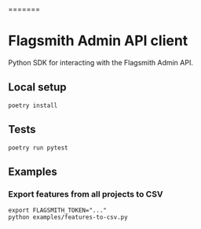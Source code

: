 =======
# Flagsmith Admin API client

Python SDK for interacting with the Flagsmith Admin API.

## Local setup

```shell
poetry install
```

## Tests

```shell
poetry run pytest
```

## Examples

### Export features from all projects to CSV

```
export FLAGSMITH_TOKEN="..."
python examples/features-to-csv.py